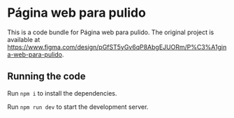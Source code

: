 
  # Página web para pulido

  This is a code bundle for Página web para pulido. The original project is available at https://www.figma.com/design/pGfST5yGv6qP8AbgEJUORm/P%C3%A1gina-web-para-pulido.

  ## Running the code

  Run `npm i` to install the dependencies.

  Run `npm run dev` to start the development server.
  